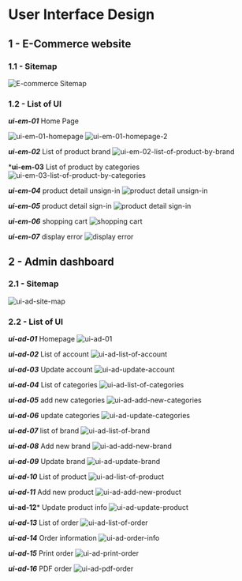 # User Interface Design

## 1 - E-Commerce website

### 1.1 - Sitemap

![E-commerce Sitemap](../image/img-ui-em-sitemap.png)

### 1.2 - List of UI

***ui-em-01*** Home Page

![ui-em-01-homepage](../image/img-ui-em-homepage.png)
![ui-em-01-homepage-2](../image/img-ui-em-homepage2.png)

***ui-em-02*** List of product brand
![ui-em-02-list-of-product-by-brand](../image/img-ui-em-list-of-product-by-brand.png)

***ui-em-03** List of product by categories
![ui-em-03-list-of-product-by-categories](../image/img-ui-em-list-of-product-by-categories.png)

***ui-em-04*** product detail unsign-in
![product detail unsign-in](../image/img-ui-em-product-detail-un-sign-in.png)

***ui-em-05*** product detail sign-in
![product detail sign-in](../image/img-ui-em-product-detail-signin.png)

***ui-em-06*** shopping cart
![shopping cart](../image/img-ui-em-shopping-cart.png)

***ui-em-07*** display error
![display error](../image/img-ui-em-error-display.png)

## 2 - Admin dashboard

### 2.1 - Sitemap

![ui-ad-site-map](../image/img-ui-ad-sitemap.png)

### 2.2 - List of UI

***ui-ad-01*** Homepage
![ui-ad-01](../image/img-ui-ad-homepage.png)

***ui-ad-02*** List of account
![ui-ad-list-of-account](../image/img-ui-ad-list-of-account.png)

***ui-ad-03*** Update account
![ui-ad-update-account](../image/img-ui-ad-update-account.png)

***ui-ad-04*** List of categories
![ui-ad-list-of-categories](../image/img-ui-ad-list-of-categories.png)

***ui-ad-05*** add new categories
![ui-ad-add-new-categories](../image/img-ui-ad-add-new-categories.png)

***ui-ad-06*** update categories
![ui-ad-update-categories](../image/img-ui-ad-update-categories-info.png)

***ui-ad-07*** list of brand
![ui-ad-list-of-brand](../image/img-ui-ad-list-of-brand.png)

***ui-ad-08*** Add new brand
![ui-ad-add-new-brand](../image/img-ui-ad-add-new-brand.png)

***ui-ad-09*** Update brand
![ui-ad-update-brand](../image/img-ui-ad-update-brand.png)

***ui-ad-10*** List of product
![ui-ad-list-of-product](../image/img-ui-ad-list-of-product.png)

***ui-ad-11*** Add new product
![ui-ad-add-new-product](../image/img-ui-ad-add-new-product.png)

**ui-ad-12*** Update product info
![ui-ad-update-product](../image/img-ui-ad-update-product.png)

***ui-ad-13*** List of order
![ui-ad-list-of-order](../image/img-ui-ad-list-of-order.png)

***ui-ad-14*** Order information
![ui-ad-order-info](../image/img-ui-ad-order-info.png)

***ui-ad-15*** Print order
![ui-ad-print-order](../image/img-ui-ad-print-order.png)

***ui-ad-16*** PDF order
![ui-ad-pdf-order](../image/img-ui-ad-pdf-order.png)
